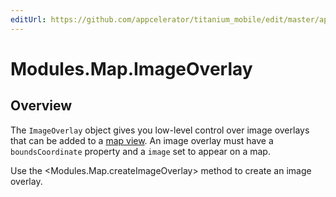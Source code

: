 ```yaml
---
editUrl: https://github.com/appcelerator/titanium_mobile/edit/master/apidoc/ImageOverlay.yml
---
```

# Modules.Map.ImageOverlay

<TypeHeader/>

## Overview

The `ImageOverlay` object gives you low-level control over image overlays that can be added to a
[map view](Modules.Map.View). An image overlay must have a `boundsCoordinate` property and a `image` 
set to appear on a map.

Use the <Modules.Map.createImageOverlay> method to create an image overlay.

<ApiDocs/>
